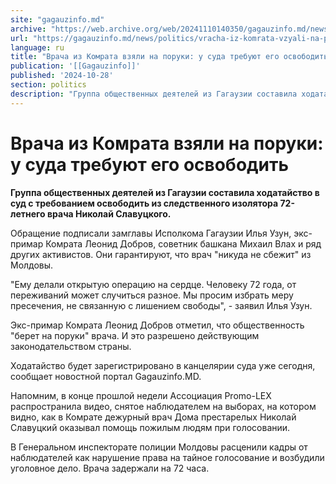 ```yaml
---
site: "gagauzinfo.md"
archive: "https://web.archive.org/web/20241110140350/gagauzinfo.md/news/politics/vracha-iz-komrata-vzyali-na-poruki-u-suda-trebuyut-ego-osvobodit"
url: "https://gagauzinfo.md/news/politics/vracha-iz-komrata-vzyali-na-poruki-u-suda-trebuyut-ego-osvobodit"
language: ru
title: "Врача из Комрата взяли на поруки: у суда требуют его освободить"
publication: '[[Gagauzinfo]]'
published: '2024-10-28'
section: politics
description: "Группа общественных деятелей из Гагаузии составила ходатайство в суд с требованием освободить из следственного изолятора 72-летнего врача Николай Славуцкого."
---
```


# Врача из Комрата взяли на поруки: у суда требуют его освободить

**Группа общественных деятелей из Гагаузии составила ходатайство в суд с требованием освободить из следственного изолятора 72-летнего врача Николай Славуцкого.**

Обращение подписали замглавы Исполкома Гагаузии Илья Узун, экс-примар Комрата Леонид Добров, советник башкана Михаил Влах и ряд других активистов. Они гарантируют, что врач "никуда не сбежит" из Молдовы.

"Ему делали открытую операцию на сердце. Человеку 72 года, от переживаний может случиться разное. Мы просим избрать меру пресечения, не связанную с лишением свободы", - заявил Илья Узун.

Экс-примар Комрата Леонид Добров отметил, что общественность "берет на поруки" врача. И это разрешено действующим законодательством страны.

Ходатайство будет зарегистрировано в канцелярии суда уже сегодня, сообщает новостной портал Gagauzinfo.MD.

Напомним, в конце прошлой недели Ассоциация Promo-LEX распространила видео, снятое наблюдателем на выборах, на котором видно, как в Комрате дежурный врач Дома престарелых Николай Славуцкий оказывал помощь пожилым людям при голосовании.

В Генеральном инспекторате полиции Молдовы расценили кадры от наблюдателей как нарушение права на тайное голосование и возбудили уголовное дело. Врача задержали на 72 часа.